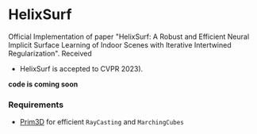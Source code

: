 # HelixSurf

Official Implementation of paper "HelixSurf: A Robust and Efficient Neural Implicit Surface Learning of Indoor Scenes with Iterative Intertwined Regularization". Received
- HelixSurf is accepted to CVPR 2023).

**code is coming soon**

### Requirements
- [Prim3D](https://github.com/lzhnb/Primitive3D) for efficient `RayCasting` and `MarchingCubes`

